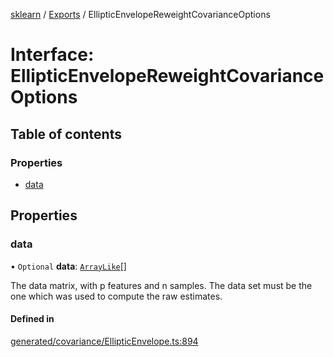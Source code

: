 [sklearn](../readme.md) / [Exports](../modules.md) / EllipticEnvelopeReweightCovarianceOptions

# Interface: EllipticEnvelopeReweightCovarianceOptions

## Table of contents

### Properties

- [data](EllipticEnvelopeReweightCovarianceOptions.md#data)

## Properties

### data

• `Optional` **data**: [`ArrayLike`](../modules.md#arraylike)[]

The data matrix, with p features and n samples. The data set must be the one which was used to compute the raw estimates.

#### Defined in

[generated/covariance/EllipticEnvelope.ts:894](https://github.com/transitive-bullshit/scikit-learn-ts/blob/367336a/packages/sklearn/src/generated/covariance/EllipticEnvelope.ts#L894)
